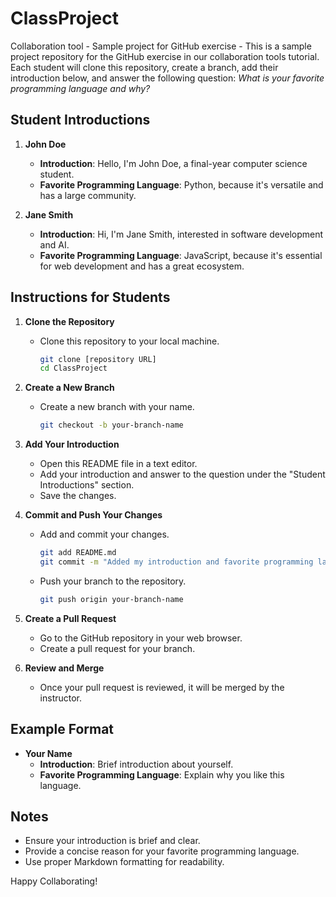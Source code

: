 # ClassProject
Collaboration tool - Sample project for GitHub exercise - 
This is a sample project repository for the GitHub exercise in our collaboration tools tutorial. Each student will clone this repository, create a branch, add their introduction below, and answer the following question: *What is your favorite programming language and why?*

## Student Introductions

1. **John Doe**
   - **Introduction**: Hello, I'm John Doe, a final-year computer science student.
   - **Favorite Programming Language**: Python, because it's versatile and has a large community.

2. **Jane Smith**
   - **Introduction**: Hi, I'm Jane Smith, interested in software development and AI.
   - **Favorite Programming Language**: JavaScript, because it's essential for web development and has a great ecosystem.

## Instructions for Students

1. **Clone the Repository**
   - Clone this repository to your local machine.
     ```bash
     git clone [repository URL]
     cd ClassProject
     ```

2. **Create a New Branch**
   - Create a new branch with your name.
     ```bash
     git checkout -b your-branch-name
     ```

3. **Add Your Introduction**
   - Open this README file in a text editor.
   - Add your introduction and answer to the question under the "Student Introductions" section.
   - Save the changes.

4. **Commit and Push Your Changes**
   - Add and commit your changes.
     ```bash
     git add README.md
     git commit -m "Added my introduction and favorite programming language"
     ```
   - Push your branch to the repository.
     ```bash
     git push origin your-branch-name
     ```

5. **Create a Pull Request**
   - Go to the GitHub repository in your web browser.
   - Create a pull request for your branch.

6. **Review and Merge**
   - Once your pull request is reviewed, it will be merged by the instructor.

## Example Format

- **Your Name**
  - **Introduction**: Brief introduction about yourself.
  - **Favorite Programming Language**: Explain why you like this language.

## Notes

- Ensure your introduction is brief and clear.
- Provide a concise reason for your favorite programming language.
- Use proper Markdown formatting for readability.

Happy Collaborating!
